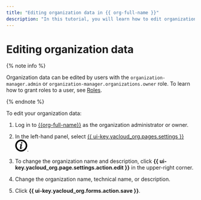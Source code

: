 ```yaml
---
title: "Editing organization data in {{ org-full-name }}"
description: "In this tutorial, you will learn how to edit organization data in {{ org-name }}."
---
```


# Editing organization data

{% note info %}

Organization data can be edited by users with the `organization-manager.admin` or `organization-manager.organizations.owner` role. To learn how to grant roles to a user, see [Roles](../security/index.md#admin).

{% endnote %}

To edit your organization data:

1. Log in to [{{org-full-name}}]({{link-org-main}}) as the organization administrator or owner.

1. In the left-hand panel, select [{{ ui-key.yacloud_org.pages.settings }}]({{link-org-settings}}) ![icon-settings](../../_assets/organization/icon-settings.svg).

1. To change the organization name and description, click **{{ ui-key.yacloud_org.page.settings.action.edit }}** in the upper-right corner.

1. Change the organization name, technical name, or description.

1. Click **{{ ui-key.yacloud_org.forms.action.save }}**.
